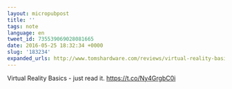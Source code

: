 ```yaml
---
layout: micropubpost
title: ''
tags: note
language: en
tweet_id: 735539069028081665
date: 2016-05-25 18:32:34 +0000
slug: '183234'
expanded_urls: http://www.tomshardware.com/reviews/virtual-reality-basics,4220.html
---
```

Virtual Reality Basics - just read it. https://t.co/Ny4GrgbC0i
